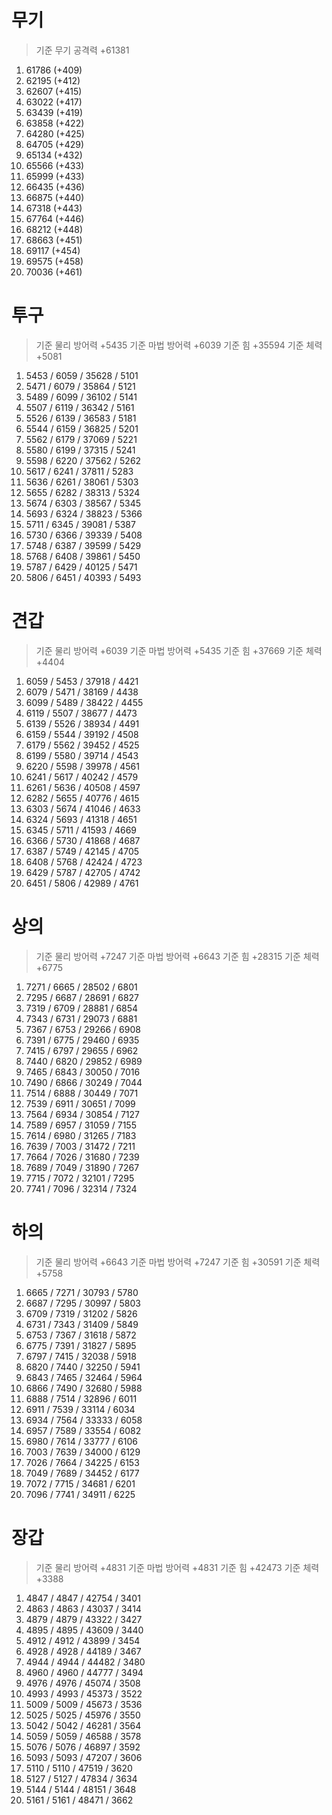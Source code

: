 # 무기

> 기준 무기 공격력 +61381

1. 61786 (+409)
2. 62195 (+412)
3. 62607 (+415)
4. 63022 (+417)
5. 63439 (+419)
6. 63858 (+422)
7. 64280 (+425)
8. 64705 (+429)
9. 65134 (+432)
10. 65566 (+433)
11. 65999 (+433)
12. 66435 (+436)
13. 66875 (+440)
14. 67318 (+443)
15. 67764 (+446)
16. 68212 (+448)
17. 68663 (+451)
18. 69117 (+454)
19. 69575 (+458)
20. 70036 (+461)

# 투구

> 기준 물리 방어력 +5435
> 기준 마법 방어력 +6039
> 기준 힘 +35594
> 기준 체력 +5081

1. 5453 / 6059 / 35628 / 5101
2. 5471 / 6079 / 35864 / 5121
3. 5489 / 6099 / 36102 / 5141
4. 5507 / 6119 / 36342 / 5161
5. 5526 / 6139 / 36583 / 5181
6. 5544 / 6159 / 36825 / 5201
7. 5562 / 6179 / 37069 / 5221
8. 5580 / 6199 / 37315 / 5241
9. 5598 / 6220 / 37562 / 5262
10. 5617 / 6241 / 37811 / 5283
11. 5636 / 6261 / 38061 / 5303
12. 5655 / 6282 / 38313 / 5324
13. 5674 / 6303 / 38567 / 5345
14. 5693 / 6324 / 38823 / 5366
15. 5711 / 6345 / 39081 / 5387
16. 5730 / 6366 / 39339 / 5408
17. 5748 / 6387 / 39599 / 5429
18. 5768 / 6408 / 39861 / 5450
19. 5787 / 6429 / 40125 / 5471
20. 5806 / 6451 / 40393 / 5493

# 견갑

> 기준 물리 방어력 +6039
> 기준 마법 방어력 +5435
> 기준 힘 +37669
> 기준 체력 +4404

1. 6059 / 5453 / 37918 / 4421
2. 6079 / 5471 / 38169 / 4438
3. 6099 / 5489 / 38422 / 4455
4. 6119 / 5507 / 38677 / 4473
5. 6139 / 5526 / 38934 / 4491
6. 6159 / 5544 / 39192 / 4508
7. 6179 / 5562 / 39452 / 4525
8. 6199 / 5580 / 39714 / 4543
9. 6220 / 5598 / 39978 / 4561
10. 6241 / 5617 / 40242 / 4579
11. 6261 / 5636 / 40508 / 4597
12. 6282 / 5655 / 40776 / 4615
13. 6303 / 5674 / 41046 / 4633
14. 6324 / 5693 / 41318 / 4651
15. 6345 / 5711 / 41593 / 4669
16. 6366 / 5730 / 41868 / 4687
17. 6387 / 5749 / 42145 / 4705
18. 6408 / 5768 / 42424 / 4723
19. 6429 / 5787 / 42705 / 4742
20. 6451 / 5806 / 42989 / 4761

# 상의

> 기준 물리 방어력 +7247
> 기준 마법 방어력 +6643
> 기준 힘 +28315
> 기준 체력 +6775

1. 7271 / 6665 / 28502 / 6801
2. 7295 / 6687 / 28691 / 6827
3. 7319 / 6709 / 28881 / 6854
4. 7343 / 6731 / 29073 / 6881
5. 7367 / 6753 / 29266 / 6908
6. 7391 / 6775 / 29460 / 6935
7. 7415 / 6797 / 29655 / 6962
8. 7440 / 6820 / 29852 / 6989
9. 7465 / 6843 / 30050 / 7016
10. 7490 / 6866 / 30249 / 7044
11. 7514 / 6888 / 30449 / 7071
12. 7539 / 6911 / 30651 / 7099
13. 7564 / 6934 / 30854 / 7127
14. 7589 / 6957 / 31059 / 7155
15. 7614 / 6980 / 31265 / 7183
16. 7639 / 7003 / 31472 / 7211
17. 7664 / 7026 / 31680 / 7239
18. 7689 / 7049 / 31890 / 7267
19. 7715 / 7072 / 32101 / 7295
20. 7741 / 7096 / 32314 / 7324

# 하의

> 기준 물리 방어력 +6643
> 기준 마법 방어력 +7247
> 기준 힘 +30591
> 기준 체력 +5758

1. 6665 / 7271 / 30793 / 5780
2. 6687 / 7295 / 30997 / 5803
3. 6709 / 7319 / 31202 / 5826
4. 6731 / 7343 / 31409 / 5849
5. 6753 / 7367 / 31618 / 5872
6. 6775 / 7391 / 31827 / 5895
7. 6797 / 7415 / 32038 / 5918
8. 6820 / 7440 / 32250 / 5941
9. 6843 / 7465 / 32464 / 5964
10. 6866 / 7490 / 32680 / 5988
11. 6888 / 7514 / 32896 / 6011
12. 6911 / 7539 / 33114 / 6034
13. 6934 / 7564 / 33333 / 6058
14. 6957 / 7589 / 33554 / 6082
15. 6980 / 7614 / 33777 / 6106
16. 7003 / 7639 / 34000 / 6129
17. 7026 / 7664 / 34225 / 6153
18. 7049 / 7689 / 34452 / 6177
19. 7072 / 7715 / 34681 / 6201
20. 7096 / 7741 / 34911 / 6225

# 장갑

> 기준 물리 방어력 +4831
> 기준 마법 방어력 +4831
> 기준 힘 +42473
> 기준 체력 +3388

1. 4847 / 4847 / 42754 / 3401
2. 4863 / 4863 / 43037 / 3414
3. 4879 / 4879 / 43322 / 3427
4. 4895 / 4895 / 43609 / 3440
5. 4912 / 4912 / 43899 / 3454
6. 4928 / 4928 / 44189 / 3467
7. 4944 / 4944 / 44482 / 3480
8. 4960 / 4960 / 44777 / 3494
9. 4976 / 4976 / 45074 / 3508
10. 4993 / 4993 / 45373 / 3522
11. 5009 / 5009 / 45673 / 3536
12. 5025 / 5025 / 45976 / 3550
13. 5042 / 5042 / 46281 / 3564
14. 5059 / 5059 / 46588 / 3578
15. 5076 / 5076 / 46897 / 3592
16. 5093 / 5093 / 47207 / 3606
17. 5110 / 5110 / 47519 / 3620
18. 5127 / 5127 / 47834 / 3634
19. 5144 / 5144 / 48151 / 3648
20. 5161 / 5161 / 48471 / 3662
